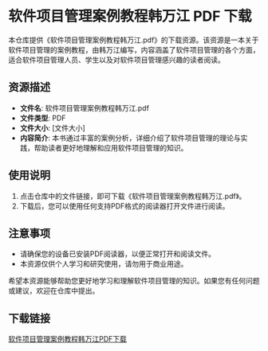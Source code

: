 # 软件项目管理案例教程韩万江 PDF 下载

本仓库提供《软件项目管理案例教程韩万江.pdf》的下载资源。该资源是一本关于软件项目管理的案例教程，由韩万江编写，内容涵盖了软件项目管理的各个方面，适合软件项目管理人员、学生以及对软件项目管理感兴趣的读者阅读。

## 资源描述

- **文件名**: 软件项目管理案例教程韩万江.pdf
- **文件类型**: PDF
- **文件大小**: [文件大小]
- **内容简介**: 本书通过丰富的案例分析，详细介绍了软件项目管理的理论与实践，帮助读者更好地理解和应用软件项目管理的知识。

## 使用说明

1. 点击仓库中的文件链接，即可下载《软件项目管理案例教程韩万江.pdf》。
2. 下载后，您可以使用任何支持PDF格式的阅读器打开文件进行阅读。

## 注意事项

- 请确保您的设备已安装PDF阅读器，以便正常打开和阅读文件。
- 本资源仅供个人学习和研究使用，请勿用于商业用途。

希望本资源能够帮助您更好地学习和理解软件项目管理的知识。如果您有任何问题或建议，欢迎在仓库中提出。

## 下载链接

[软件项目管理案例教程韩万江PDF下载](https://pan.quark.cn/s/2a11d3da6e9a)